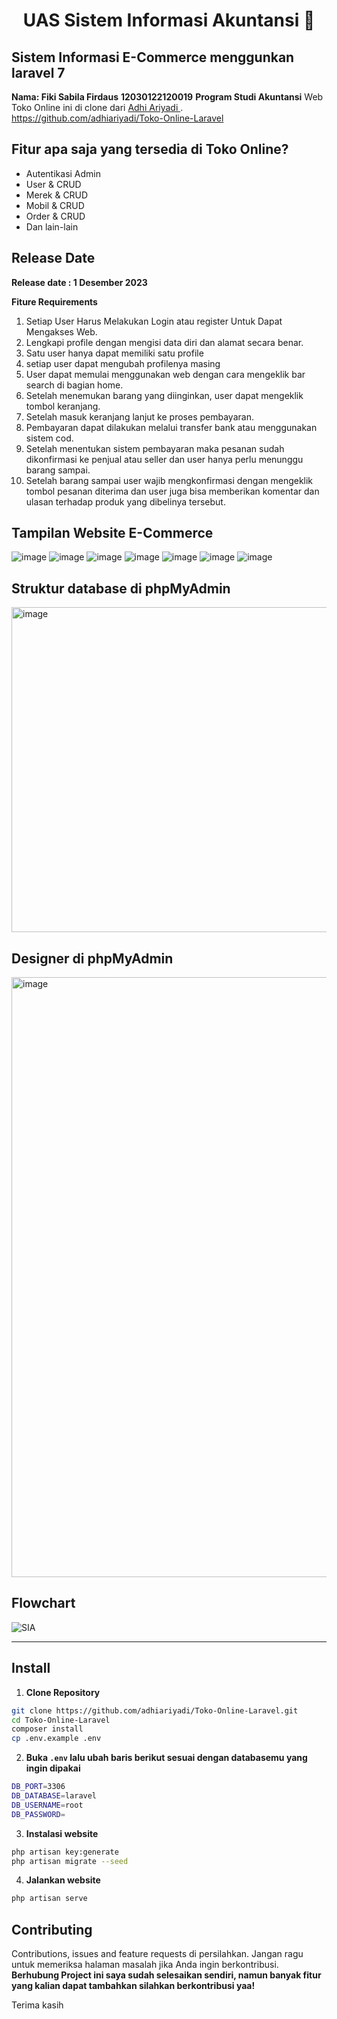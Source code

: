 <h1 align="center">UAS Sistem Informasi Akuntansi 👋</h1>

## Sistem Informasi E-Commerce menggunkan laravel 7
 **Nama: Fiki Sabila Firdaus**
 **12030122120019**
 **Program Studi Akuntansi**
Web Toko Online ini di clone dari  <a href="https://github.com/adhiariyadi"> Adhi Ariyadi </a>. https://github.com/adhiariyadi/Toko-Online-Laravel 

## Fitur apa saja yang tersedia di Toko Online?

-   Autentikasi Admin
-   User & CRUD
-   Merek & CRUD
-   Mobil & CRUD
-   Order & CRUD
-   Dan lain-lain

## Release Date

**Release date : 1 Desember 2023**

**Fiture Requirements**
1. Setiap User Harus Melakukan Login atau register Untuk Dapat Mengakses Web.
2. Lengkapi profile dengan mengisi data diri dan alamat secara benar.
3. Satu user hanya dapat memiliki satu profile
4. setiap user dapat mengubah profilenya masing
5. User dapat memulai menggunakan web dengan cara mengeklik bar search di bagian home.
6. Setelah menemukan barang yang diinginkan, user dapat mengeklik tombol keranjang.
7. Setelah masuk keranjang lanjut ke proses pembayaran.
8. Pembayaran dapat dilakukan melalui transfer bank atau menggunakan sistem cod.
9. Setelah menentukan sistem  pembayaran maka pesanan sudah dikonfirmasi ke penjual atau seller dan user hanya perlu menunggu barang sampai.
10. Setelah barang sampai user wajib mengkonfirmasi dengan mengeklik tombol pesanan diterima dan user juga bisa memberikan komentar dan ulasan terhadap produk yang dibelinya tersebut.

## Tampilan Website E-Commerce
![image](https://github.com/Fikisabilafirdaus/Sistem-Informasi-Akuntansi/assets/152597138/5007b902-ba17-47e1-9dc9-186872ff49b2)
![image](https://github.com/Fikisabilafirdaus/Sistem-Informasi-Akuntansi/assets/152597138/9da67985-aa4a-4273-830c-81c80889867f)
![image](https://github.com/Fikisabilafirdaus/Sistem-Informasi-Akuntansi/assets/152597138/e91f5646-06fb-463f-974b-af1674241885)
![image](https://github.com/Fikisabilafirdaus/Sistem-Informasi-Akuntansi/assets/152597138/6467fd3e-cd1f-4799-804f-fe9419ad8b43)
![image](https://github.com/Fikisabilafirdaus/Sistem-Informasi-Akuntansi/assets/152597138/11ec9f23-12c1-478b-a1e8-8b82854de97d)
![image](https://github.com/Fikisabilafirdaus/Sistem-Informasi-Akuntansi/assets/152597138/34b630b9-4935-40e3-9488-7e3a2f4e727d)
![image](https://github.com/Fikisabilafirdaus/Sistem-Informasi-Akuntansi/assets/152597138/5f8f9ee1-a0be-4c08-aff4-cbf87c79e242)

## Struktur database di phpMyAdmin
<img width="520" alt="image" src="https://github.com/Fikisabilafirdaus/Sistem-Informasi-Akuntansi/assets/152597138/7546ea75-90b7-4d8e-bbee-868adffc1483">

## Designer di phpMyAdmin
<img width="960" alt="image" src="https://github.com/Fikisabilafirdaus/Sistem-Informasi-Akuntansi/assets/152597138/a652938b-2664-41b5-8447-93fb45b99e7b">

## Flowchart 
![SIA](https://github.com/Fikisabilafirdaus/Sistem-Informasi-Akuntansi/assets/152597138/de87a8e5-b9fb-4e24-bf30-0b82a74283e1)








---

## Install

1. **Clone Repository**

```bash
git clone https://github.com/adhiariyadi/Toko-Online-Laravel.git
cd Toko-Online-Laravel
composer install
cp .env.example .env
```

2. **Buka `.env` lalu ubah baris berikut sesuai dengan databasemu yang ingin dipakai**

```bash
DB_PORT=3306
DB_DATABASE=laravel
DB_USERNAME=root
DB_PASSWORD=
```

3. **Instalasi website**

```bash
php artisan key:generate
php artisan migrate --seed
```

4. **Jalankan website**

```bash
php artisan serve
```

## Contributing

Contributions, issues and feature requests di persilahkan.
Jangan ragu untuk memeriksa halaman masalah jika Anda ingin berkontribusi. **Berhubung Project ini saya sudah selesaikan sendiri, namun banyak fitur yang kalian dapat tambahkan silahkan berkontribusi yaa!**

Terima kasih
